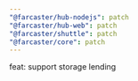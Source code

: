 ```yaml
---
"@farcaster/hub-nodejs": patch
"@farcaster/hub-web": patch
"@farcaster/shuttle": patch
"@farcaster/core": patch
---
```


feat: support storage lending
